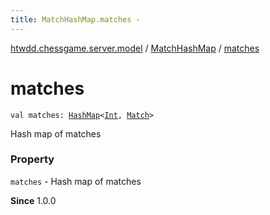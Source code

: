 ```yaml
---
title: MatchHashMap.matches - 
---
```


[htwdd.chessgame.server.model](../index.html) / [MatchHashMap](index.html) / [matches](./matches.html)

# matches

`val matches: `[`HashMap`](https://kotlinlang.org/api/latest/jvm/stdlib/kotlin.collections/-hash-map/index.html)`<`[`Int`](https://kotlinlang.org/api/latest/jvm/stdlib/kotlin/-int/index.html)`, `[`Match`](../-match/index.html)`>`

Hash map of matches

### Property

`matches` - Hash map of matches

**Since**
1.0.0

